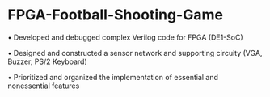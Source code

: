 # FPGA-Football-Shooting-Game
•	Developed and debugged complex Verilog code for FPGA (DE1-SoC)

•	Designed and constructed a sensor network and supporting circuity (VGA, Buzzer, PS/2 Keyboard)

•	Prioritized and organized the implementation of essential and nonessential features

